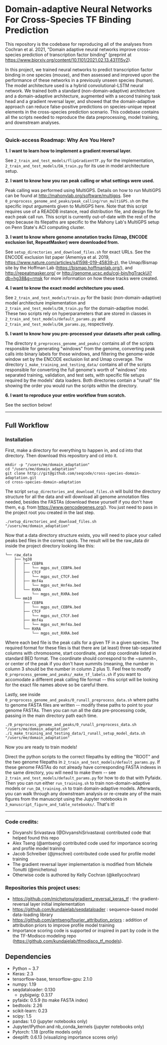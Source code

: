 # Domain-adaptive Neural Networks For Cross-Species TF Binding Prediction

This repository is the codebase for reproducing all of the analyses from Cochran et al. 2021, "Domain adaptive neural networks improve cross-species prediction of transcription factor binding" (preprint at https://www.biorxiv.org/content/10.1101/2021.02.13.431115v2).

In this project, we trained neural networks to predict transcription factor binding in one species (mouse), and then assessed and improved upon the performance of these networks in a previously unseen species (human). The model architecture used is a hybrid convolutional-LSTM neural network. We trained both a standard (non-domain-adaptive) architecture and a domain-adaptive architecture, augmented with a second training task head and a gradient reversal layer, and showed that the domain-adaptive approach can reduce false-positive predictions on species-unique repeat elements in the cross-species prediction scenario. This codebase contains all the scripts needed to reproduce the data preprocessing, model training, and downstream analyses.

---

### Quick-access Roadmap: Why Are You Here?

**1. I want to learn how to implement a gradient reversal layer.**

See `2_train_and_test_models/flipGradientTF.py` for the implementation, `2_train_and_test_models/DA_train.py` for its use in model architecture setup.

**2. I want to know how you ran peak calling or what settings were used.**

Peak calling was performed using MultiGPS. Details on how to run MultiGPS can be found at http://mahonylab.org/software/multigps. See `0_preprocess_genome_and_peaks/peak_calling/run_multiGPS.sh` on the specific input arguments given to MultiGPS here. Note that this script requires use of a READDB instance, read distribution file, and design file for each peak call run.  This script is currently out-of-date with the rest of the repo because its filepaths are specific to the Mahony Lab's MultiGPS setup on Penn State's ACI computing cluster.

**3. I want to know where genome annotation tracks (Umap, ENCODE exclusion list, RepeatMasker) were downloaded from.**

See `setup_directories_and_download_files.sh` for exact URLs. See the ENCODE exclusion list paper (Amemiya et al. 2019, https://www.nature.com/articles/s41598-019-45839-z), the Umap/Bismap site by the Hoffman Lab (https://bismap.hoffmanlab.org/), and http://repeatmasker.org/ or http://genome.ucsc.edu/cgi-bin/hgTrackUi?db=hg38&g=rmsk for more information on how these tracks were created.

**4. I want to know the exact model architecture you used.**

See `2_train_and_test_models/train.py` for the basic (non-domain-adaptive) model architecture implementation and `2_train_and_test_models/DA_train.py` for the domain-adaptive model. These two scripts rely on hyperparameters that are stored in classes in `2_train_and_test_models/default_params.py` and `2_train_and_test_models/DA_params.py`, respectively.

**5. I want to know how you pre-processed your datasets after peak calling.**

The directory `0_preprocess_genome_and_peaks/` contains all of the scripts responsible for generating "windows" from the genome, converting peak calls into binary labels for those windows, and filtering the genome-wide window set by the ENCODE exclusion list and Umap coverage. The directory `1_make_training_and_testing_data/` contains all of the scripts responsible for converting the full genome's worth of "windows" into separated training, validation, and test sets, with specific file setups required by the models' data loaders. Both directories contain a "runall" file showing the order you would run the scripts within the directory.

**6. I want to reproduce your entire workflow from scratch.**

See the section below!

---

## Full Workflow

### Installation

First, make a directory for everything to happen in, and cd into that directory. Then download this repository and cd into it.

```
mkdir -p "/users/me/domain_adaptation"
cd "/users/me/domain_adaptation"
git clone http://git@github.com/seqcode/cross-species-domain-adaptation.git
cd cross-species-domain-adaptation
```

The script `setup_directories_and_download_files.sh` will build the directory structure for all the data and will download all genome annotation files needed, besides the FASTAs (download these yourself if you don't have them, e.g. from https://www.gencodegenes.org/). You just need to pass in the project root you created in the last step.

```
./setup_directories_and_download_files.sh "/users/me/domain_adaptation"
```

Now that a data directory structure exists, you will need to place your called peaks bed files in the correct spots. The result will be the raw_data dir inside the project directory looking like this:

```
└── raw_data
    ├── hg38
    │   ├── CEBPA
    │   │   └── mgps_out_CEBPA.bed
    │   ├── CTCF
    │   │   └── mgps_out_CTCF.bed
    │   ├── Hnf4a
    │   │   └── mgps_out_Hnf4a.bed
    │   └── RXRA
    │       └── mgps_out_RXRA.bed
    └── mm10
        ├── CEBPA
        │   └── mgps_out_CEBPA.bed
        ├── CTCF
        │   └── mgps_out_CTCF.bed
        ├── Hnf4a
        │   └── mgps_out_Hnf4a.bed
        └── RXRA
            └── mgps_out_RXRA.bed
```

Where each bed file is the peak calls for a given TF in a given species. The required format for these files is that there are (at least) three tab-separated columns with chromosome, start coordinate, and stop coordinate listed in standard BED format. The coordinate should correspond to the ~summit~, or center of the peak if you don't have summits (meaning, the number in column 3 should be the number in column 2 plus 1). Feel free to modify `0_preprocess_genome_and_peaks/_make_tf_labels.sh` if you want to accomodate a different peak calling file format -- this script will be looking for the exact file names above so be careful there.

Lastly, see inside `0_preprocess_genome_and_peaks/0_runall_preprocess_data.sh` where paths to genome FASTA files are written -- modify these paths to point to your genome FASTAs. Then you can run all the data pre-processing code, passing in the main directory path each time.

```
./0_preprocess_genome_and_peaks/0_runall_preprocess_data.sh "/users/me/domain_adaptation"
./1_make_training_and_testing_data/1_runall_setup_model_data.sh "/users/me/domain_adaptation"
```

Now you are ready to train models!

Direct the python scripts to the correct filepaths by editing the "ROOT" and the two genome filepaths in `2_train_and_test_models/default_params.py`. If these genome FASTAs do not already have corresponding FASTA indexes in the same directory, you will need to make them -- see `2_train_and_test_models/default_params.py` for how to do that with Pyfaidx. Then you can run either `run_training.sh` to train non-domain-adaptive models or `run_DA_training.sh` to train domain-adaptive models. Afterwards, you can walk through any downstream analysis or re-create any of the main figures from the manuscript using the Jupyter notebooks in `3_manuscript_figure_and_table_notebooks/`. That's it!

---

### Code credits:
- Divyanshi Srivastava (@DivyanshiSrivastava) contributed code that helped found this repo
- Alex Tseng (@amtseng) contributed code used for importance scoring and profile model training
- Jacob Schreiber (@jmschrei) contributed code used for profile model training
- The gradient reversal layer implementation is modified from Michele Tonutti (@michetonu)
- Otherwise code is authored by Kelly Cochran (@kellycochran)

### Repositories this project uses:
- https://github.com/michetonu/gradient_reversal_keras_tf : the gradient-reversal layer initial implementation
- https://github.com/kundajelab/seqdataloader : sequence-based model data-loading library
- https://github.com/amtseng/fourier_attribution_priors : addition of attribution priors to improve profile model training
- Importance scoring code is supported or inspired in part by code in the the TF-Modisco modeling repo (https://github.com/kundajelab/tfmodisco_tf_models).


## Dependencies
- Python ~ 3.7
- Keras: 2.3
- tensorflow-base, tensorflow-gpu: 2.1.0
- numpy: 1.19
- seqdataloader: 0.130
  - pybigwig: 0.3.17
- pyfaidx: 0.5.9 (to make FASTA index)
- bedtools: 2.26
- scikit-learn: 0.23
- scipy: 1.5
- pandas: 1.0 (jupyter notebooks only)
- Jupyter/IPython and nb_conda_kernels (jupyter notebooks only)
- Pytorch: 1.18 (profile models only)
- deeplift: 0.6.13 (visualizing importance scores only)
